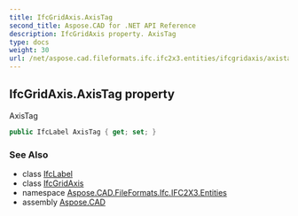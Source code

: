 ```yaml
---
title: IfcGridAxis.AxisTag
second_title: Aspose.CAD for .NET API Reference
description: IfcGridAxis property. AxisTag
type: docs
weight: 30
url: /net/aspose.cad.fileformats.ifc.ifc2x3.entities/ifcgridaxis/axistag/
---
```

## IfcGridAxis.AxisTag property

AxisTag

```csharp
public IfcLabel AxisTag { get; set; }
```

### See Also

* class [IfcLabel](../../../aspose.cad.fileformats.ifc.ifc2x3.types/ifclabel/)
* class [IfcGridAxis](../)
* namespace [Aspose.CAD.FileFormats.Ifc.IFC2X3.Entities](../../ifcgridaxis/)
* assembly [Aspose.CAD](../../../)


